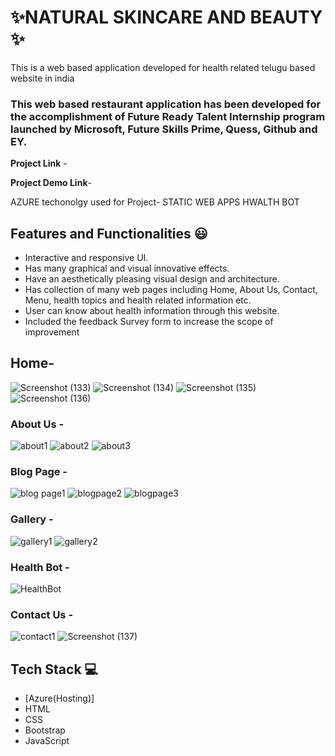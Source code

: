 # ✨NATURAL SKINCARE AND BEAUTY   ✨

This is a web based application developed for health related telugu based website in india

### This web based restaurant application has been developed for the accomplishment of Future Ready Talent Internship program launched by Microsoft, Future Skills Prime, Quess, Github and EY.


**Project Link** - 

**Project Demo Link**-



AZURE techonolgy used for Project-
STATIC WEB APPS
HWALTH BOT

## Features and Functionalities 😃

- Interactive and responsive UI.
- Has many graphical and visual innovative effects.
- Have an aesthetically pleasing visual design and architecture.
- Has collection of many web pages including Home, About Us, Contact, Menu, health topics and health related information etc.
- User can know about health information through this website.
- Included the feedback Survey form to increase the scope of improvement 

## Home-
![Screenshot (133)](https://user-images.githubusercontent.com/117892449/207824815-d18f7564-e66c-4286-b07a-bba740437804.png)
![Screenshot (134)](https://user-images.githubusercontent.com/117892449/207824880-44b9b368-2caf-4b1a-b9fe-9e38745b46fc.png)
![Screenshot (135)](https://user-images.githubusercontent.com/117892449/207824908-fa22a4d1-2705-4a9d-9569-2b4107ab9e94.png)
![Screenshot (136)](https://user-images.githubusercontent.com/117892449/207824931-c7f2c863-8d9c-4366-9f04-2154130cd7f5.png)
 



   

### About Us -
![about1](https://user-images.githubusercontent.com/117892449/207825306-09c96fdc-dfdd-4ba5-8d00-98b1468b0d71.png)
![about2](https://user-images.githubusercontent.com/117892449/207825312-4aca67a7-7a58-4611-95b1-5b5c9556b307.png)
![about3](https://user-images.githubusercontent.com/117892449/207825317-636145ad-8aa0-44eb-ab2e-9e9bf5a63353.png)





### Blog Page -
![blog page1](https://user-images.githubusercontent.com/117892449/207825548-e495c996-23dd-4a39-a530-ffe72f2c8b48.png)
![blogpage2](https://user-images.githubusercontent.com/117892449/207825565-9166ecf5-23c9-49a7-902c-9649be45ca2a.png)
![blogpage3](https://user-images.githubusercontent.com/117892449/207825573-79bf3fe3-7424-4076-ac90-ab3a91bd657a.png)



### Gallery -
![gallery1](https://user-images.githubusercontent.com/117892449/207825876-8a29cdb8-7d0f-4e57-bcbc-af56404fc82f.png)
![gallery2](https://user-images.githubusercontent.com/117892449/207825891-c5fb81b2-b1db-4a68-bc63-95c109211083.png)



### Health Bot -
![HealthBot](https://user-images.githubusercontent.com/117892449/207826138-65cdaf1d-a67e-4cf7-85fc-a12249829f4d.png)



### Contact Us -
![contact1](https://user-images.githubusercontent.com/117892449/207826437-afa1c996-7610-4211-9109-9c2382d95f74.png)
![Screenshot (137)](https://user-images.githubusercontent.com/117892449/207826459-55562133-eee1-4a3f-875d-f08c8b6e4bd1.png)





## Tech Stack 💻

- [Azure(Hosting)]
- HTML
- CSS
- Bootstrap
- JavaScript
